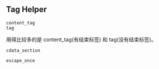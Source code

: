 ## Tag Helper

```
content_tag
tag
```

用得比较多的是 content_tag(有结束标签) 和 tag(没有结束标签)。

```
cdata_section

escape_once
```


